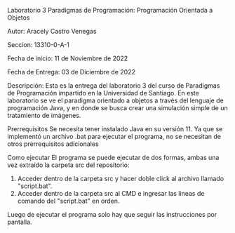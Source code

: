 Laboratorio 3 Paradigmas de Programación: Programación Orientada a Objetos

Autor: Aracely Castro Venegas

Seccion: 13310-0-A-1

Fecha de inicio: 11 de Noviembre de 2022

Fecha de Entrega: 03 de Diciembre de 2022

Descripción:
Esta es la entrega del laboratorio 3 del curso de Paradigmas de Programación 
impartido en la Universidad de Santiago. En este laboratorio se ve el paradigma
orientado a objetos a través del lenguaje de programación Java, y en donde 
se busca crear una simulación simple de un tratamiento de imágenes.

Prerrequisitos
Se necesita tener instalado Java en su versión 11. Ya que se implementó un archivo .bat 
para ejecutar el programa, no se necesitan de otros prerrequisitos adicionales

Como ejecutar
El programa se puede ejecutar de dos formas, ambas una vez extraído la carpeta src del repositorio:

1. Acceder dentro de la carpeta src y hacer doble click al archivo llamado "script.bat".
2. Acceder dentro de la carpeta src al CMD e ingresar las lineas de comando del "script.bat" en orden.

Luego de ejecutar el programa solo hay que seguir las instrucciones por pantalla. 